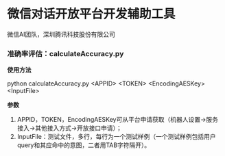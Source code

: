# 微信对话开放平台开发辅助工具
微信AI团队，深圳腾讯科技股份有限公司

### 准确率评估：calculateAccuracy.py

**使用方法**

python calculateAccuracy.py \<APPID> \<TOKEN> \<EncodingAESKey> \<InputFile>

**参数**
1. APPID，TOKEN，EncodingAESKey可从平台申请获取（机器人设置->服务接入->其他接入方式->开放接口申请）；
2. InputFile：测试文件，多行，每行为一个测试样例（一个测试样例包括用户query和其应命中的意图，二者用TAB字符隔开）。
